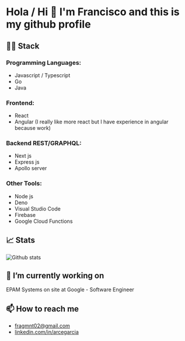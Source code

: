 # Hola / Hi 👋 I'm Francisco and this is my github profile 

## 👨‍💻 Stack

### Programming Languages:
* Javascript / Typescript
* Go
* Java

### Frontend:
* React
* Angular (I really like more react but I have experience in angular because work)

### Backend REST/GRAPHQL:
* Next js
* Express js
* Apollo server

### Other Tools:
* Node js
* Deno
* Visual Studio Code
* Firebase
* Google Cloud Functions

## 📈 Stats
![Github stats](https://github-readme-stats.vercel.app/api?username=fragmnt02&show_icons=true&hide_border=true)
  
## 👷 I’m currently working on
EPAM Systems on site at Google - Software Engineer

## 📫 How to reach me
* fragmnt02@gmail.com
* [linkedin.com/in/arcegarcia](https://www.linkedin.com/in/arcegarcia/)

<!--
**fragmnt02/fragmnt02** is a ✨ _special_ ✨ repository because its `README.md` (this file) appears on your GitHub profile.

Here are some ideas to get you started:

- 🔭 I’m currently working on ...
- 🌱 I’m currently learning ...
- 👯 I’m looking to collaborate on ...
- 🤔 I’m looking for help with ...
- 💬 Ask me about ...
- 📫 How to reach me: ...
- 😄 Pronouns: ...
- ⚡ Fun fact: ...
-->
